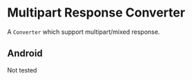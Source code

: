 Multipart Response Converter
====================

A `Converter` which support multipart/mixed response.


Android
-------
Not tested
